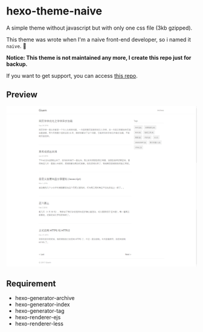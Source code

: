 # hexo-theme-naive

A simple theme without javascript but with only one css file (3kb gzipped).

This theme was wrote when I'm a naive front-end developer, so i named it `naive`. :new_moon_with_face:

**Notice: This theme is not maintained any more, I create this repo just for backup.**

If you want to get support, you can access [this repo](https://github.com/frostfan/hexo-theme-polarbear).

## Preview

![preview](assets/preview.png)

## Requirement

* hexo-generator-archive
* hexo-generator-index
* hexo-generator-tag
* hexo-renderer-ejs
* hexo-renderer-less

